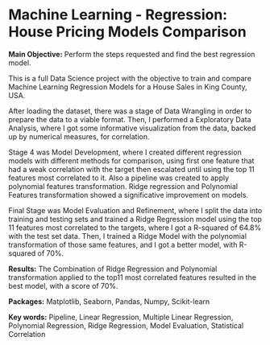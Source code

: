 # Machine Learning - Regression: House Pricing Models Comparison

**Main Objective:** Perform the steps requested and find the best regression model.

  This is a full Data Science project with the objective to train
  and compare Machine Learning Regression Models for a House Sales in 
  King County, USA.

  After loading the dataset, there was a stage of Data Wrangling
  in order to prepare the data to a viable format.
  Then, I performed a Exploratory Data Analysis, where I got 
   some informative visualization from the data, backed up by
  numerical measures, for correlation. 

  Stage 4 was Model Development, where I created different
  regression models with different methods for comparison, using
   first one feature that had a weak correlation with the target
  then escalated until using the top 11 features most correlated to it.
  Also a pipeline was created to apply polynomial features transformation.
  Ridge regression and Polynomial Features transformation showed a significative
  improvement on models.

  Final Stage was Model Evaluation and Refinement, where I split the
  data into training and testing sets and trained a Ridge Regression model
  using the top 11 features most correlated to the targets, where I got a 
  R-squared of 64.8% with the test set data. Then, I trained a Ridge Model with
  the polynomial transformation of those same features, and I got a better model,
  with R-squared of 70%.

**Results:** The Combination of Ridge Regression and Polynomial transformation applied to
the top11 most correlated features resulted in the best model, with a score of 70%.

**Packages:** Matplotlib, Seaborn, Pandas, Numpy, Scikit-learn

**Key words:** Pipeline, Linear Regression, Multiple Linear Regression, Polynomial Regression, Ridge Regression,
Model Evaluation, Statistical Correlation

